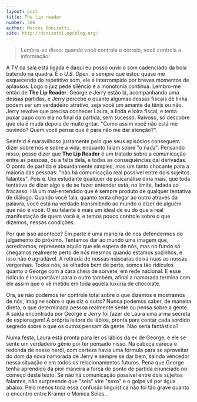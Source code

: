 ```yaml
---
layout: post
title: The lip reader
number: 506
author: Marcos Donizetti
site: http://donizetti.opsblog.org/
---
```


> Lembre-se disso: quando você controla o correio, você controla a informação!

A TV da sala está ligada e daqui eu posso ouvir o som cadenciado da bola batendo na quadra. É o *U.S. Open*, e sempre que estou quase me esquecendo do repetitivo som, ele é interrompido por breves momentos de aplausos. Logo o juiz pede silêncio e  a monotonia continua. Lembro-me então de **The Lip Reader**. George e  Jerry estão lá, acompanhando uma dessas partidas, e Jerry percebe o  quanto algumas dessas fiscais de linha podem ser um verdadeiro atrativo, seja você um amante de tênis ou não. Jerry revolve que precisa conhecer  Laura, a linda e loira fiscal, e tenta puxar papo com ela no final da partida, sem sucesso. Raivoso, só descobre que ela é muda depois de  muito gritar. "Como assim você não está me ouvindo? Quem você pensa que é para não me dar atenção?".

Seinfeld é maravilhoso justamente pelo que seus episódios conseguem  dizer sobre nós e sobre a vida, enquanto falam sobre "o nada". Pensando  nisso, posso dizer que **The Lip Reader** é um tratado sobre a  comunicação entre as pessoas, ou a falta dela, e todas as consequências  daí derivadas. O ponto de partida é absurdamente simples, mas um tanto  chocante para a maioria das pessoas: "não há comunicação real possível entre dois sujeitos falantes". Pois é. Um estudante qualquer de psicanálise diria mais, que toda tentativa de dizer algo e de se fazer entender está, no limite, fadada ao fracasso. Há um mal-entendido que é  sempre produto de qualquer tentativa de diálogo. Quando você fala, quanto tenta chegar ao outro através da palavra, você está na verdade transmitindo ao mundo o dizer de alguém que não é você. O eu falante é mais um ideal de eu do que a real manifestação de quem você é, e temos pouco controle sobre o que dizemos, nessas condições.

Por que isso acontece? Em parte é uma maneira de nos defendermos do julgamento do próximo. Tentamos dar ao mundo uma imagem que,  acreditamos, representa aquilo que ele espera de nós, mas no fundo só chegamos realmente perto de nós mesmos quando estamos sozinhos, e isso não é agradável. A retirada de nossas máscaras deixa nuas as nossas vergonhas. Todos nós, se olhados bem de perto, somos tão ridículos  quanto o George com a cara cheia de sorvete, em rede nacional. E esse ridículo é insuportável para o outro também, afinal a namorada termina com ele assim que o vê metido em toda aquela luxúria de chocolate.

Ora, se não podemos ter controle total sobre o que dizemos e  mostramos de nós, imagine sobre o que diz o outro? Nunca podemos saber, de maneira direta, o que determinada pessoa realmente sente ou pensa sobre a gente. A saída encontrada por George e Jerry foi fazer de Laura uma arma secreta de espionagem! A própria leitora de lábios, pronta para contar cada sórdido segredo sobre o que os outros pensam da gente. Não seria fantástico?

Numa festa, Laura está pronta para ler os lábios da ex de George, e ele se sente um verdadeiro gênio por ter pensado nisso. Na cabeça careca e  redonda de nosso herói, com certeza havia uma fórmula para se aproveitar do dom da nova namorada de Jerry e sempre se dar bem, saindo vencedor nessa situação e em todos os relacionamentos futuros. Pena que George tenha aprendido da pior maneira a força do ponto de partida enunciado no começo deste texto. Se não há comunicação possível entre dois sujeitos  falantes, não surpreende que "seis" vire "sexo" e o golpe vá por água abaixo. Pelo menos toda essa confusão linguística não foi tão grave quanto o encontro entre Kramer e Monica Seles...